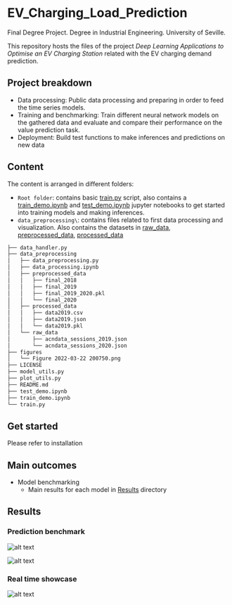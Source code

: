 # EV_Charging_Load_Prediction

Final Degree Project.
Degree in Industrial Engineering. University of Seville.

This repository hosts the files of the project *Deep Learning Applications to Optimise an EV Charging Station* related with the EV charging demand prediction.

## Project breakdown
- Data processing: Public data processing and preparing in order to feed the time series models.
- Training and benchmarking: Train different neural network models on the gathered data and evaluate and compare their performance on the value prediction task.
- Deployment: Build test functions to make inferences and predictions on new data

## Content
The content is arranged in different folders:
- `Root folder`: contains basic [train.py](train.py) script, also contains a [train_demo.ipynb](train_demo.ipynb) and [test_demo.ipynb](test_demo.ipynb) jupyter notebooks to get started into training models and making inferences.
- `data_preprocessing\`: contains files related to first data processing and visualization. Also contains the datasets in [raw_data](raw_data), [preprocessed_data](preprocessed_data), [processed_data](processed_data) 

```bash
├── data_handler.py
├── data_preprocessing
│   ├── data_preprocessing.py
│   ├── data_processing.ipynb
│   ├── preprocessed_data
│   │   ├── final_2018
│   │   ├── final_2019
│   │   ├── final_2019_2020.pkl
│   │   └── final_2020
│   ├── processed_data
│   │   ├── data2019.csv
│   │   ├── data2019.json
│   │   └── data2019.pkl
│   └── raw_data
│       ├── acndata_sessions_2019.json
│       └── acndata_sessions_2020.json
├── figures
│   └── Figure 2022-03-22 200750.png
├── LICENSE
├── model_utils.py
├── plot_utils.py
├── README.md
├── test_demo.ipynb
├── train_demo.ipynb
└── train.py
```

## Get started
Please refer to installation

## Main outcomes
- Model benchmarking
    - Main results for each model in [Results](https://github.com/curroramos/EV_Charging_Load_Prediction/tree/main/Results) directory

## Results
### Prediction benchmark
![alt text](https://github.com/curroramos/EV_Charging_Load_Prediction/blob/main/figures/benchmarking_table.png)

![alt text](https://github.com/curroramos/EV_Charging_Load_Prediction/blob/main/figures/Figure%202022-03-22%20200750.png)

### Real time showcase
![alt text](https://github.com/curroramos/EV_Charging_Load_Prediction/blob/main/Results/real_time.gif)